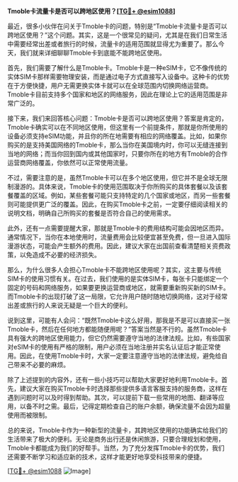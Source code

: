 **Tmoble卡流量卡是否可以跨地区使用？[[TG💪+ @esim1088](https://t.me/s/esim1088)]**

最近，很多小伙伴在问关于Tmoble卡的问题，特别是“Tmoble卡流量卡是否可以跨地区使用？”这个问题。其实，这是一个很常见的疑问，尤其是在我们日常生活中需要经常出差或者旅行的时候，流量卡的适用范围就显得尤为重要了。那么今天，我们就来详细聊聊Tmoble卡到底能不能跨地区使用。

首先，我们需要了解什么是Tmoble卡。Tmoble卡是一种eSIM卡，它不像传统的实体SIM卡那样需要物理安装，而是通过电子方式直接写入设备中。这种卡的优势在于方便快捷，用户无需更换实体卡就可以在全球范围内切换网络运营商。Tmoble卡目前支持多个国家和地区的网络服务，因此在理论上它的适用范围是非常广泛的。

接下来，我们来回答核心问题：Tmoble卡是否可以跨地区使用？答案是肯定的，Tmoble卡确实可以在不同地区使用，但这里有一个前提条件，那就是你所使用的设备必须支持eSIM功能，并且你的所在地需要有相应的网络覆盖。比如，如果你购买的是支持美国网络的Tmoble卡，那么当你在美国境内时，你可以无缝连接到当地的网络；而当你回到国内或其他国家时，只要你所在的地方有Tmoble的合作运营商网络覆盖，你依然可以正常使用流量。

不过，需要注意的是，虽然Tmoble卡可以在多个地区使用，但它并不是全球无限制漫游的。具体来说，Tmoble卡的使用范围取决于你所购买的具体套餐以及该套餐覆盖的区域。例如，某些套餐可能只支持特定的几个国家或地区，而另一些套餐则可能提供更广泛的覆盖。因此，在购买Tmoble卡之前，一定要仔细阅读相关的说明文档，明确自己所购买的套餐是否符合自己的使用需求。

此外，还有一点需要提醒大家，那就是Tmoble卡的费用结构可能会因地区而异。通常情况下，当你在本地使用时，流量费用会比较便宜甚至免费，但一旦进入国际漫游状态，可能会产生额外的费用。因此，建议大家在出国前查看清楚相关资费政策，以免造成不必要的经济损失。

那么，为什么很多人会担心Tmoble卡不能跨地区使用呢？其实，这主要与传统SIM卡的使用习惯有关。在过去，我们使用的是实体SIM卡，每张卡只能绑定一个固定的号码和网络服务，如果要更换运营商或地区，就需要重新购买新的SIM卡。而Tmoble卡的出现打破了这一局限，它允许用户随时随地切换网络，这对于经常出差或旅行的人来说无疑是一个巨大的便利。

说到这里，可能有人会问：“既然Tmoble卡这么好用，那我是不是可以直接买一张Tmoble卡，然后在任何地方都能随便用呢？”答案当然是不行的。虽然Tmoble卡具有强大的跨地区使用能力，但它仍然需要遵守当地的法律法规。比如，有些国家对eSIM卡的使用有严格的限制，用户必须在当地注册并实名认证后才能正常使用。因此，在使用Tmoble卡时，大家一定要注意遵守当地的法律法规，避免给自己带来不必要的麻烦。

除了上述提到的内容外，还有一些小技巧可以帮助大家更好地利用Tmoble卡。首先，建议大家在购买Tmoble卡时选择那些提供多语言客服支持的服务商，这样在遇到问题时可以及时得到帮助。其次，可以提前下载一些常用的地图、翻译等应用，以备不时之需。最后，记得定期检查自己的账户余额，确保流量不会因为超量使用而被限制。

总的来说，Tmoble卡作为一种新型的流量卡，其跨地区使用的功能确实给我们的生活带来了极大的便利。无论是商务出行还是休闲旅游，只要合理规划和使用，Tmoble卡都能成为我们的好帮手。当然，为了充分发挥Tmoble卡的优势，我们还需要不断学习和适应新的技术，这样才能更好地享受科技带来的便捷。

[[TG💪+ @esim1088](https://t.me/s/esim1088) ![Image](https://i.postimg.cc/4NQfJmqS/Snipaste-2025-05-13-00-14-12.png)]